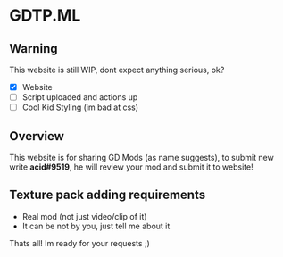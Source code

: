 # GDTP.ML

## Warning
This website is still WIP, dont expect anything serious, ok?

- [X] Website
- [ ] Script uploaded and actions up
- [ ] Cool Kid Styling (im bad at css)

## Overview
This website is for sharing GD Mods (as name suggests), to submit new write **acid#9519**, he will review your mod and submit it to website!

## Texture pack adding requirements
- Real mod (not just video/clip of it)
- It can be not by you, just tell me about it

Thats all! Im ready for your requests ;)
